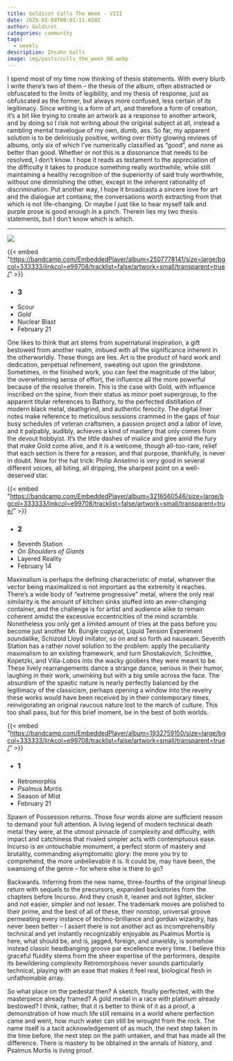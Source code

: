 ```yaml
---
title: Goldicot Culls The Week - VIII
date: 2025-03-08T00:01:11.658Z
author: Goldicot
categories: community
tags:
  - weekly
description: Ihsahn balls
image: img/posts/culls_the_week_08.webp
---
```

I spend most of my time now thinking of thesis statements. With every blurb I write there’s two of them – the thesis of the album, often abstracted or obfuscated to the limits of legibility, and my thesis of response, just as obfuscated as the former, but always more confused, less certain of its legitimacy. Since writing is a form of art, and therefore a form of creation, it’s a bit like trying to create an artwork as a response to another artwork, and by doing so I risk not writing about the original subject at all, instead a rambling mental travelogue of my own, dumb, ass. So far, my apparent solution is to be deliriously positive, writing over thirty glowing reviews of albums, only six of which I’ve numerically classified as “good”, and none as better than good. Whether or not this is a dissonance that needs to be resolved, I don’t know. I hope it reads as testament to the appreciation of the difficulty it takes to produce something really worthwhile, while still maintaining a healthy recognition of the superiority of said truly worthwhile, without one diminishing the other, except in the inherent rationality of discrimination. Put another way, I hope it broadcasts a sincere love for art and the dialogue art contains; the conversations worth extracting from that which is not life-changing. Or maybe I just like to hear myself talk and purple prose is good enough in a pinch. Therein lies my two thesis statements, but I don’t know which is which.

- - -

![](img/posts/culls_the_week_08.webp)

{{< embed "https://bandcamp.com/EmbeddedPlayer/album=2507778141/size=large/bgcol=333333/linkcol=e99708/tracklist=false/artwork=small/transparent=true/" >}}

* ### 3﻿
* Scour
* *Gold*
* Nuclear Blast
* February 21

One likes to think that art stems from supernatural inspiration, a gift bestowed from another realm, imbued with all the significance inherent in the otherworldly. These things are lies. Art is the product of hard work and dedication, perpetual refinement, sweating out upon the grindstone. Sometimes, in the finished work, you can feel the magnitude of the labor, the overwhelming sense of effort, the influence all the more powerful because of the resolve therein. This is the case with Gold, with influence inscribed on the spine, from their status as minor poet supergroup, to the apparent titular references to Bathory, to the perfected distillation of modern black metal, deathgrind, and authentic ferocity. The digital liner notes make reference to meticulous sessions crammed in the gaps of four busy schedules of veteran craftsmen, a passion project and a labor of love, and it palpably, audibly, achieves a kind of mastery that only comes from the devout hobbyist. It’s the little dashes of malice and glee amid the fury that make Gold come alive, and it is a welcome, though all-too-rare, relief that each section is there for a reason, and that purpose, thankfully, is never in doubt. Now for the hat trick: Philip Anselmo is very good in several different voices, all biting, all dripping, the sharpest point on a well-deserved star.



{{< embed "https://bandcamp.com/EmbeddedPlayer/album=3216560546/size=large/bgcol=333333/linkcol=e99708/tracklist=false/artwork=small/transparent=true/" >}}



* ### 2
* Seventh Station
* *O﻿n Shoulders of Giants*
* Layered Reality
* February 14

Maximalism is perhaps the defining characteristic of metal, whatever the vector being maximalized is not important as the extremity it reaches. There’s a wide body of “extreme progressive” metal, where the only real similarity is the amount of kitchen sinks stuffed into an ever-changing container, and the challenge is for artist and audience alike to remain coherent amidst the excessive eccentricities of the mind scramble. Nonetheless you only get a limited amount of tries at the pass before you become just another Mr. Bungle copycat, Liquid Tension Experiment soundalike, Schizoid Lloyd imitator, so on and so forth ad nauseam. Seventh Station has a rather novel solution to the problem: apply the peculiarity maximalism to an existing framework, and turn Shostakovich, Schnittke, Kopetzki, and Villa-Lobos into the wacky goobers they were meant to be. These lively rearrangements dance a strange dance, serious in their humor, laughing in their work, unwinking but with a big smile across the face. The absurdism of the spastic nature is nearly perfectly balanced by the legitimacy of the classicism, perhaps opening a window into the revelry these works would have been received by in their contemporary times, reinvigorating an original raucous nature lost to the march of culture. This too shall pass, but for this brief moment, be in the best of both worlds. 





{{< embed "https://bandcamp.com/EmbeddedPlayer/album=1932759150/size=large/bgcol=333333/linkcol=e99708/tracklist=false/artwork=small/transparent=true/" >}}





* ### 1﻿
* Retromorphis
* *P﻿salmus Mortis*
* Season of Mist
* February 21

Spawn of Possession returns. Those four words alone are sufficient reason to demand your full attention. A living legend of modern technical death metal they were, at the utmost pinnacle of complexity and difficulty, with impact and  catchiness that rivaled simpler acts with contemptuous ease. Incurso is an untouchable monument, a perfect storm of mastery and brutality, commanding asymptomatic glory: the more you try to comprehend, the more unbelievable it is. It could be, may have been, the swansong of the genre – for where else is there to go? 

Backwards. Inferring from the new name, three-fourths of the original lineup return with sequels to the precursors, expanded backstories from the chapters before Incurso. And they crush it, leaner and not lighter, slicker and not easier, simpler and not lesser. The trademark moves are polished to their prime, and the best of all of these, their nonstop, universal groove permeating every instance of techno-brilliance and gordian wizardry, has never been better – I assert there is not another act as incomprehensibly technical and yet instantly recognizably enjoyable as Psalmus Mortis is here, what should be, and is, jagged, foreign, and unwieldy, is somehow instead classic headbanging groove par excellence every time. I believe this graceful fluidity stems from the sheer expertise of the performers, despite its bewildering complexity Retromorphosis never sounds particularly technical, playing with an ease that makes it feel real, biological flesh in unfathomable array. 

So what place on the pedestal then? A sketch, finally perfected, with the masterpiece already framed? A gold medal in a race with platinum already bestowed? I think, rather, that it is better to think of it as a proof, a demonstration of how much life still remains in a world where perfection came and went, how much water can still be wrought from the rock. The name itself is a tacit acknowledgement of as much, the next step taken in the time before, the next step on the path untaken, and that has made all the difference. There is mastery to be obtained  in the annals of history, and Psalmus Mortis is living proof.